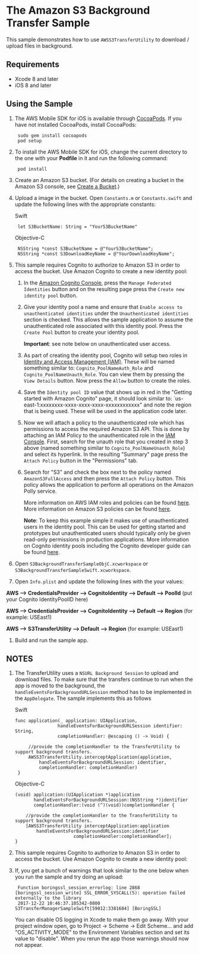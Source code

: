 # The Amazon S3 Background Transfer Sample

This sample demonstrates how to use `AWSS3TransferUtility` to download / upload files in background.

## Requirements

* Xcode 8 and later
* iOS 8 and later

## Using the Sample

1. The AWS Mobile SDK for iOS is available through [CocoaPods](http://cocoapods.org). If you have not installed CocoaPods, install CocoaPods:

		sudo gem install cocoapods
		pod setup

1. To install the AWS Mobile SDK for iOS, change the current directory to the one with your **Podfile** in it and run the following command:

		pod install

1. Create an Amazon S3 bucket. (For details on creating a bucket in the Amazon S3 console, see [Create a Bucket](http://docs.aws.amazon.com/AmazonS3/latest/gsg/CreatingABucket.html).)

1. Upload a image in the bucket. Open `Constants.m` or `Constants.swift` and update the following lines with the appropriate constants:

	Swift

        let S3BucketName: String = "YourS3BucketName"

	Objective-C

        NSString *const S3BucketName = @"YourS3BucketName";
        NSString *const S3DownloadKeyName = @"YourDownloadKeyName";
		
1. This sample requires Cognito to authorize to Amazon S3 in order to access the bucket.  Use Amazon Cognito to create a new identity pool:
	1. In the [Amazon Cognito Console](https://console.aws.amazon.com/cognito/), press the `Manage Federated Identities` button and on the resulting page press the `Create new identity pool` button.
	1. Give your identity pool a name and ensure that `Enable access to unauthenticated identities` under the `Unauthenticated identities` section is checked.  This allows the sample application to assume the unauthenticated role associated with this identity pool.  Press the `Create Pool` button to create your identity pool.

		**Important**: see note below on unauthenticated user access.

	1. As part of creating the identity pool, Cognito will setup two roles in [Identity and Access Management (IAM)](https://console.aws.amazon.com/iam/home#roles).  These will be named something similar to: `Cognito_PoolNameAuth_Role` and `Cognito_PoolNameUnauth_Role`.  You can view them by pressing the `View Details` button.  Now press the `Allow` button to create the roles.
	1. Save the `Identity pool ID` value that shows up in red in the "Getting started with Amazon Cognito" page, it should look similar to: `us-east-1:xxxxxxxx-xxxx-xxxx-xxxx-xxxxxxxxxxxx" and note the region that is being used.  These will be used in the application code later.
	1. Now we will attach a policy to the unauthenticated role which has permissions to access the required Amazon S3 API.  This is done by attaching an IAM Policy to the unauthenticated role in the [IAM Console](https://console.aws.amazon.com/iam/home#roles).  First, search for the unauth role that you created in step 3 above (named something similar to `Cognito_PoolNameUnauth_Role`) and select its hyperlink.  In the resulting "Summary" page press the `Attach Policy` button in the "Permissions" tab.
	1. Search for "S3" and check the box next to the policy named `AmazonS3FullAccess` and then press the `Attach Policy` button.  This policy allows the application to perform all operations on the Amazon Polly service.

		More information on AWS IAM roles and policies can be found [here](http://docs.aws.amazon.com/IAM/latest/UserGuide/access_policies_manage.html).  More information on Amazon S3 policies can be found [here](http://docs.aws.amazon.com/AmazonS3/latest/dev/using-iam-policies.html).

		**Note**: To keep this example simple it makes use of unauthenticated users in the identity pool.  This can be used for getting started and prototypes but unauthenticated users should typically only be given read-only permissions in production applications.  More information on Cognito identity pools including the Cognito developer guide can be found [here](http://aws.amazon.com/cognito/).

1. Open `S3BackgroundTransferSampleObjC.xcworkspace` or `S3BackgroundTransferSampleSwift.xcworkspace`.

1. Open `Info.plist` and update the following lines with the your values:

**AWS --> CredentialsProvider --> CognitoIdentity --> Default --> PoolId** (put your Cognito IdentityPoolID here)

**AWS --> CredentialsProvider --> CognitoIdentity --> Default --> Region** (for example: USEast1)

**AWS --> S3TransferUtility --> Default --> Region** (for example: USEast1)

1. Build and run the sample app.

## NOTES

1. The TransferUtility uses a `NSURL Background Session` to upload and download files. To make sure that the transfers continue to run when the app is moved to the background, the `handleEventsForBackgroundURLSession` method has to be implemented in the `AppDelegate`.  The sample implements this as follows

	Swift

       func application(_ application: UIApplication, 
                       handleEventsForBackgroundURLSession identifier: String, 
                       completionHandler: @escaping () -> Void) {
        
            //provide the completionHandler to the TransferUtility to support background transfers.
            AWSS3TransferUtility.interceptApplication(application, 
                handleEventsForBackgroundURLSession: identifier, 
                completionHandler: completionHandler)
        }

	Objective-C

       (void) application:(UIApplication *)application 
              handleEventsForBackgroundURLSession:(NSString *)identifier 
              completionHandler:(void (^)(void))completionHandler {

           //provide the completionHandler to the TransferUtility to support background transfers.
           [AWSS3TransferUtility interceptApplication:application
               handleEventsForBackgroundURLSession:identifier
                             completionHandler:completionHandler];
       }	
1. This sample requires Cognito to authorize to Amazon S3 in order to access the bucket.  Use Amazon Cognito to create a new identity pool:
1. If, you get a bunch of warnings that look similar to the one below when you run the sample and try doing an upload:

		Function boringssl_session_errorlog: line 2868 [boringssl_session_write] SSL_ERROR_SYSCALL(5): operation failed externally to the library
		2017-12-22 10:46:37.105342-0800 S3TransferManagerSampleSwift[59012:3381604] [BoringSSL]

	You can disable OS logging in Xcode to make them go away.  With your project window open, go to Project -> Scheme -> Edit Scheme... and add "OS_ACTIVITY_MODE" to the Environment Variables section and set its value to "disable".  When you rerun the app those warnings should now not appear.
